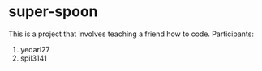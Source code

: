 # super-spoon
This is a project that involves teaching a friend how to code. 
Participants:
 1. yedarl27
 2. spil3141
